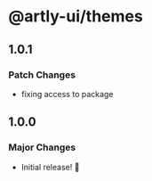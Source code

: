# @artly-ui/themes

## 1.0.1

### Patch Changes

- fixing access to package

## 1.0.0

### Major Changes

- Initial release! 🎉
